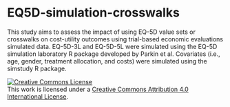 # EQ5D-simulation-crosswalks
This study aims to assess the impact of using EQ-5D value sets or crosswalks on cost-utility outcomes using trial-based economic evaluations simulated data.
EQ-5D-3L and EQ-5D-5L were simulated using the EQ-5D simulation laboratory R package developed by Parkin et al.
Covariates (i.e., age, gender, treatment allocation, and costs) were simulated using the simstudy R package.

<a rel="license" href="http://creativecommons.org/licenses/by/4.0/"><img alt="Creative Commons License" style="border-width:0" src="https://i.creativecommons.org/l/by/4.0/88x31.png" /></a><br />This work is licensed under a <a rel="license" href="http://creativecommons.org/licenses/by/4.0/">Creative Commons Attribution 4.0 International License</a>.
